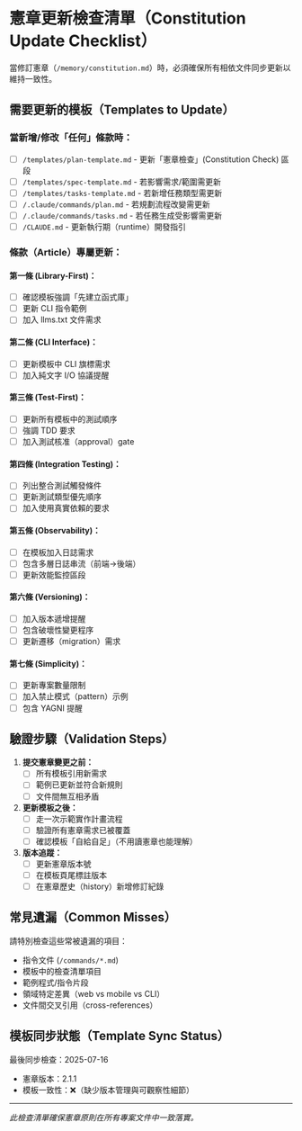 # 憲章更新檢查清單（Constitution Update Checklist）

當修訂憲章（`/memory/constitution.md`）時，必須確保所有相依文件同步更新以維持一致性。

## 需要更新的模板（Templates to Update）

### 當新增/修改「任何」條款時：
- [ ] `/templates/plan-template.md` - 更新「憲章檢查」(Constitution Check) 區段
- [ ] `/templates/spec-template.md` - 若影響需求/範圍需更新
- [ ] `/templates/tasks-template.md` - 若新增任務類型需更新
- [ ] `/.claude/commands/plan.md` - 若規劃流程改變需更新
- [ ] `/.claude/commands/tasks.md` - 若任務生成受影響需更新
- [ ] `/CLAUDE.md` - 更新執行期（runtime）開發指引

### 條款（Article）專屬更新：

#### 第一條 (Library-First)：
- [ ] 確認模板強調「先建立函式庫」
- [ ] 更新 CLI 指令範例
- [ ] 加入 llms.txt 文件需求

#### 第二條 (CLI Interface)：
- [ ] 更新模板中 CLI 旗標需求
- [ ] 加入純文字 I/O 協議提醒

#### 第三條 (Test-First)：
- [ ] 更新所有模板中的測試順序
- [ ] 強調 TDD 要求
- [ ] 加入測試核准（approval）gate

#### 第四條 (Integration Testing)：
- [ ] 列出整合測試觸發條件
- [ ] 更新測試類型優先順序
- [ ] 加入使用真實依賴的要求

#### 第五條 (Observability)：
- [ ] 在模板加入日誌需求
- [ ] 包含多層日誌串流（前端→後端）
- [ ] 更新效能監控區段

#### 第六條 (Versioning)：
- [ ] 加入版本遞增提醒
- [ ] 包含破壞性變更程序
- [ ] 更新遷移（migration）需求

#### 第七條 (Simplicity)：
- [ ] 更新專案數量限制
- [ ] 加入禁止模式（pattern）示例
- [ ] 包含 YAGNI 提醒

## 驗證步驟（Validation Steps）

1. **提交憲章變更之前：**
   - [ ] 所有模板引用新需求
   - [ ] 範例已更新並符合新規則
   - [ ] 文件間無互相矛盾

2. **更新模板之後：**
   - [ ] 走一次示範實作計畫流程
   - [ ] 驗證所有憲章需求已被覆蓋
   - [ ] 確認模板「自給自足」（不用讀憲章也能理解）

3. **版本追蹤：**
   - [ ] 更新憲章版本號
   - [ ] 在模板頁尾標註版本
   - [ ] 在憲章歷史（history）新增修訂紀錄

## 常見遺漏（Common Misses）

請特別檢查這些常被遺漏的項目：
- 指令文件 (`/commands/*.md`)
- 模板中的檢查清單項目
- 範例程式/指令片段
- 領域特定差異（web vs mobile vs CLI）
- 文件間交叉引用（cross-references）

## 模板同步狀態（Template Sync Status）

最後同步檢查：2025-07-16  
- 憲章版本：2.1.1  
- 模板一致性：❌（缺少版本管理與可觀察性細節）

---

*此檢查清單確保憲章原則在所有專案文件中一致落實。*
